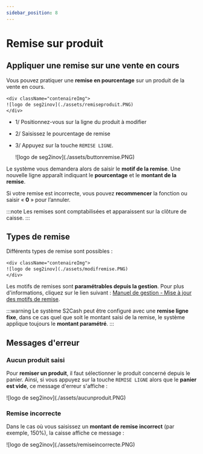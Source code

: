 ```yaml
---
sidebar_position: 8
---
```


# Remise sur produit

## Appliquer une remise sur une vente en cours

Vous pouvez pratiquer une **remise en pourcentage** sur un produit de la vente en cours.


    <div className="contenaireImg">
    ![logo de seg2inov](./assets/remiseproduit.PNG)
    </div>


- 1/  Positionnez-vous sur la ligne du produit à modifier

- 2/  Saisissez le pourcentage de remise

- 3/ Appuyez sur la touche ```REMISE LIGNE```.


    <div className="contenaireImg">
    ![logo de seg2inov](./assets/buttonremise.PNG)
    </div>

Le système vous demandera alors de saisir le **motif de la remise**.
Une nouvelle ligne apparaît indiquant le **pourcentage** et le **montant de la remise**.


Si votre remise est incorrecte, vous pouvez **recommencer** la fonction ou saisir « **0** » pour l’annuler.

:::note
Les remises sont comptabilisées et apparaissent sur la clôture de caisse.
:::

## Types de remise

Différents types de remise sont possibles :

    <div className="contenaireImg">
    ![logo de seg2inov](./assets/modifremise.PNG)
    </div>

Les motifs de remises sont **paramétrables depuis la gestion**. Pour plus d'informations, cliquez sur le lien suivant : [Manuel de gestion - Mise à jour des motifs de remise](https://aide.seg2inov.fr/docs/manuel-gestion/prix-promotions/mise-a-jour-motifs-remise). 

:::warning
Le système S2Cash peut être configuré avec une **remise ligne fixe**, dans ce cas quel que soit le montant saisi de la remise, le système applique toujours le **montant paramétré**.
:::

## Messages d'erreur 

### Aucun produit saisi

Pour **remiser un produit**, il faut sélectionner le produit concerné depuis le panier. Ainsi, si vous appuyez sur la touche ```REMISE LIGNE``` alors que le **panier est vide**, ce message d'erreur s'affiche : 

<div className="contenaireImg">
    ![logo de seg2inov](./assets/aucunproduit.PNG)
    </div>

### Remise incorrecte

Dans le cas où vous saisissez un **montant de remise incorrect** (par exemple, 150%), la caisse affiche ce message : 

<div className="contenaireImg">
    ![logo de seg2inov](./assets/remiseincorrecte.PNG)
    </div>